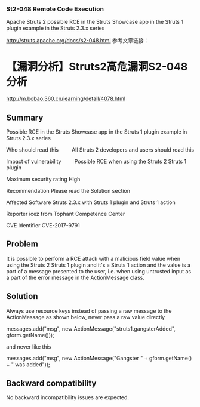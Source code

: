 ###  St2-048 Remote Code Execution
Apache Struts 2  possible RCE in the Struts Showcase app in the Struts 1 plugin example in the Struts 2.3.x series

http://struts.apache.org/docs/s2-048.html 
参考文章链接：
# 【漏洞分析】Struts2高危漏洞S2-048分析
http://m.bobao.360.cn/learning/detail/4078.html




##  Summary
Possible RCE in the Struts Showcase app in the Struts 1 plugin example in Struts 2.3.x series


Who should read this	          All Struts 2 developers and users should read this

Impact of vulnerability	         Possible RCE when using the Struts 2 Struts 1 plugin

Maximum security rating       	High

Recommendation	                Please read the Solution section

Affected Software	              Struts 2.3.x with Struts 1 plugin and Struts 1 action

Reporter	                      icez <ic3z at qq dot com> from Tophant Competence Center

CVE Identifier	                CVE-2017-9791


##  Problem

It is possible to perform a RCE attack with a malicious field value when using the Struts 2 Struts 1 plugin and it's a Struts 1 action and the value is a part of a message presented to the user, i.e. when using untrusted input as a part of the error message in the ActionMessage class.

##  Solution

Always use resource keys instead of passing a raw message to the ActionMessage as shown below, never pass a raw value directly

  messages.add("msg", new ActionMessage("struts1.gangsterAdded", gform.getName()));

and never like this

  messages.add("msg", new ActionMessage("Gangster " + gform.getName() + " was added"));

##  Backward compatibility

No backward incompatibility issues are expected.


